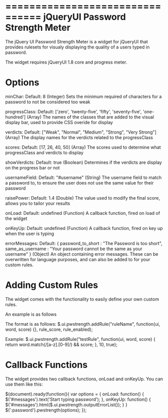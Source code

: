 ================================
jQueryUI Password Strength Meter
================================

The jQuery UI Password Strength Meter is a widget for jQueryUI that provides
rulesets for visualy displaying the quality of a users typed in password.

The widget requires jQueryUI 1.8 core and progress meter.

Options
=======

minChar:
  Default: 8 (Integer)
  Sets the minimum required of characters for a password to not be considered
  too weak

progressClass:
  Default: ['zero', 'twenty-five', 'fifty', 'seventy-five', 'one-hundred'] (Array)
  The names of the classes that are added to the visual display bar, used to
  provide CSS overide for display
 
verdicts:
  Default: ["Weak", "Normal", "Medium", "Strong", "Very Strong"] (Array)
  The display names for the verdicts related to the progressClass
  
scores:
  Default: [17, 26, 40, 50] (Array)
  The scores used to determine what progressClass and verdicts to display

showVerdicts:
  Default: true (Boolean)
  Determines if the verdicts are display on the progress bar or not

usernameField:
  Default: "#username" (String)
  The username field to match a password to, to ensure the user does not use
  the same value for their password

raisePower:
  Default: 1.4 (Double)
  The value used to modify the final score, allows you to tailor your results

onLoad:
  Default: undefined (Function)
  A callback function, fired on load of the widget

onKeyUp:
  Default: undefined (Function)
  A callback function, fired on key up when the user is typing

errorMessages:
  Default: {
        password_to_short : "The Password is too short",
        same_as_username : "Your password cannot be the same as your username"
  } (Object)
  An object containing error messages.  These can be overwritten for language
  purposes, and can also be added to for your custom rules.
  
  
Adding Custom Rules
===================

The widget comes with the functionality to easily define your own custom rules.

An example is as follows

The format is as follows:
  $.ui.pwstrength.addRule("ruleName", function(ui, word, score) {}, rule_score, rule_enabled);

Example:
  $.ui.pwstrength.addRule("testRule", function(ui, word, score) {
    return word.match(/[a-z].[0-9]/) && score;
  }, 10, true);


Callback Functions
==================

The widget provides two callback functions, onLoad and onKeyUp.  You can use them like this:

$(document).ready(function(){
  var options = {
    onLoad: function() {
      $('#messages').text('Start typing password');
    },
    onKeyUp: function() {
      $('#messages').html($.ui.pwstrength.outputErrorList());
    }
  }
	$(':password').pwstrength(options);
});
